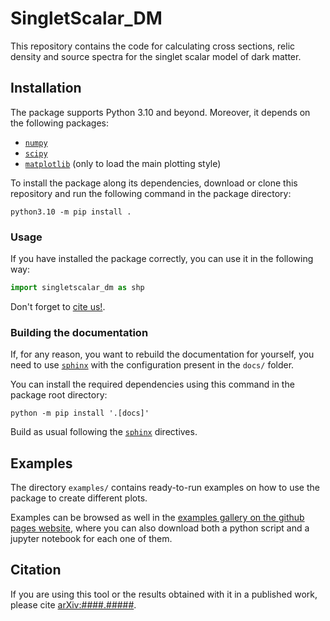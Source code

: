 # SingletScalar_DM

<!-- Put also the banners for the version of the package, the python version, the arxiv and the licence. -->

This repository contains the code for calculating cross sections, relic density
and source spectra for the singlet scalar model of dark matter.

## Installation

The package supports Python 3.10 and beyond.
Moreover, it depends on the following packages:
* [`numpy`](https://numpy.org/)
* [`scipy`](https://scipy.org/)
* [`matplotlib`](https://matplotlib.org/) (only to load the main plotting style)

To install the package along its dependencies, download or clone this repository
and run the following command in the package directory:

```shell
python3.10 -m pip install .
```

### Usage

If you have installed the package correctly, you can use it in the following
way:

```python
import singletscalar_dm as shp
```

Don't forget to [cite us!](#citation).

### Building the documentation

If, for any reason, you want to rebuild the documentation for yourself, you
need to use [`sphinx`](https://www.sphinx-doc.org/en/master/) with the configuration
present in the `docs/` folder.

You can install the required dependencies using this command in the package
root directory:

```shell
python -m pip install '.[docs]'
```

Build as usual following the [`sphinx`](https://www.sphinx-doc.org/en/master/) directives.

## Examples

The directory `examples/` contains ready-to-run examples on how to use the package
to create different plots.

Examples can be browsed as well in the [examples gallery on the github pages website](missing),
where you can also download both a python script and a jupyter notebook for each
one of them.

## Citation

If you are using this tool or the results obtained with it in a published work,
please cite [arXiv:####.#####](missing).

